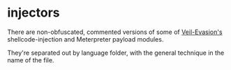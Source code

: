injectors
=========

There are non-obfuscated, commented versions of some of [Veil-Evasion's](https://github.com/Veil-Framework/Veil-Evasion) shellcode-injection and Meterpreter payload modules.

They're separated out by language folder, with the general technique in the name of the file.

